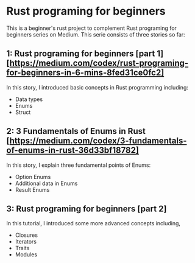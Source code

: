 # Rust programing for beginners
This is a beginner's rust project to complement Rust programing for beginners series on Medium. This serie consists of three stories so far:

## 1: Rust programing for beginners \[part 1\] [https://medium.com/codex/rust-programing-for-beginners-in-6-mins-8fed31ce0fc2]
In this story, I introduced basic concepts in Rust programming including:
- Data types
- Enums
- Struct

## 2: 3 Fundamentals of Enums in Rust [https://medium.com/codex/3-fundamentals-of-enums-in-rust-36d33bf18782]
In this story, I explain three fundamental points of Enums:
- Option Enums
- Additional data in Enums
- Result Enums

## 3: Rust programing for beginners \[part 2\]
In this tutorial, I introduced some more advanced concepts including,
- Closures
- Iterators
- Traits
- Modules
